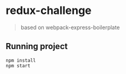 # redux-challenge
> based on webpack-express-boilerplate

## Running project
```
npm install
npm start
```

